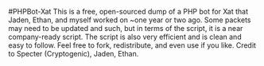 #PHPBot-Xat
This is a free, open-sourced dump of a PHP bot for Xat that Jaden, Ethan, and myself worked on ~one year or two ago. Some packets may need to be updated and such, but in terms of the script, it is a near company-ready script. The script is also very efficient and is clean and easy to follow. Feel free to fork, redistribute, and even use if you like. Credit to Specter (Cryptogenic), Jaden, Ethan.
